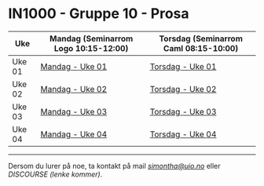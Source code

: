 # IN1000 - Gruppe 10 - Prosa

| Uke    | Mandag (Seminarrom Logo 10:15-12:00) | Torsdag (Seminarrom Caml 08:15-10:00) |
| ------ | ------------------------------------ | ------------------------------------- |
| Uke 01 | [Mandag - Uke 01](./uke-01/mandag/)  | [Torsdag - Uke 01](./uke-01/torsdag/) |
| Uke 02 | [Mandag - Uke 02](./uke-02/mandag/)  | [Torsdag - Uke 02](./uke-02/torsdag/) |
| Uke 03 | [Mandag - Uke 03](./uke-03/mandag/)  | [Torsdag - Uke 03](./uke-03/torsdag/) |
| Uke 04 | [Mandag - Uke 04](./uke-04/mandag/)  | [Torsdag - Uke 04](./uke-04/torsdag/) |

---

Dersom du lurer på noe, ta kontakt på mail *simontha@uio.no* eller _DISCOURSE (lenke kommer)_.
